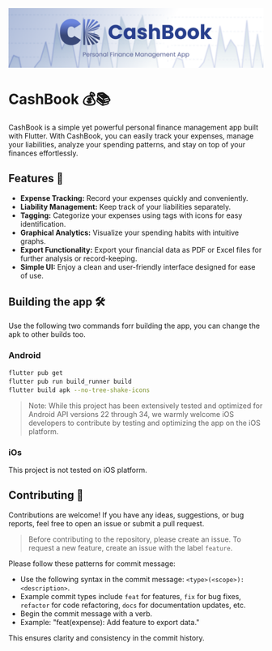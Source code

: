 ![Banner](https://raw.githubusercontent.com/aswanthabam/CashBook/main/banner_image.png)
# CashBook 💰📚

CashBook is a simple yet powerful personal finance management app built with Flutter. With CashBook, you can easily track your expenses, manage your liabilities, analyze your spending patterns, and stay on top of your finances effortlessly.

## Features 🚀

- **Expense Tracking:** Record your expenses quickly and conveniently.
- **Liability Management:** Keep track of your liabilities separately.
- **Tagging:** Categorize your expenses using tags with icons for easy identification.
- **Graphical Analytics:** Visualize your spending habits with intuitive graphs.
- **Export Functionality:** Export your financial data as PDF or Excel files for further analysis or record-keeping.
- **Simple UI:** Enjoy a clean and user-friendly interface designed for ease of use.

## Building the app 🛠️

Use the following two commands forr building the app, you can change the apk to other builds too.

### Android 

```bash
flutter pub get
flutter pub run build_runner build
flutter build apk --no-tree-shake-icons
```
> Note: While this project has been extensively tested and optimized for Android API versions 22 through 34, we warmly welcome iOS developers to contribute by testing and optimizing the app on the iOS platform.

### iOs

This project is not tested on iOS platform.

## Contributing 🤝

Contributions are welcome! If you have any ideas, suggestions, or bug reports, feel free to open an issue or submit a pull request.

> Before contributing to the repository, please create an issue. 
> To request a new feature, create an issue with the label `feature`.

Please follow these patterns for commit message:
- Use the following syntax in the commit message: `<type>(<scope>): <description>`.
- Example commit types include `feat` for features, `fix` for bug fixes, `refactor` for code refactoring, `docs` for documentation updates, etc.
- Begin the commit message with a verb.
- Example: "feat(expense): Add feature to export data."

This ensures clarity and consistency in the commit history.

